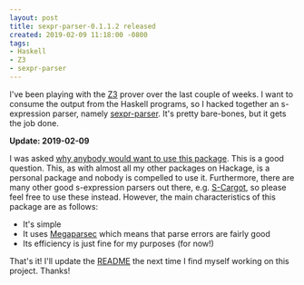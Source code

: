 ```yaml
---
layout: post
title: sexpr-parser-0.1.1.2 released
created: 2019-02-09 11:18:00 -0800
tags:
- Haskell
- Z3
- sexpr-parser
---
```

I've been playing with the [Z3][z3] prover over the last couple of weeks. I want to consume the output from the Haskell programs, so I hacked together an s-expression parser, namely [sexpr-parser][sexpr-parser-0.1.1.2]. It's pretty bare-bones, but it gets the job done.

**Update: 2019-02-09**

I was asked [why anybody would want to use this package][issue]. This is a good question. This, as with almost all my other packages on Hackage, is a personal package and nobody is compelled to use it. Furthermore, there are many other good s-expression parsers out there, e.g. [S-Cargot][s-cargot], so please feel free to use these instead. However, the main characteristics of this package are as follows:

* It's simple
* It uses [Megaparsec][megaparsec] which means that parse errors are fairly good
* Its efficiency is just fine for my purposes (for now!)

That's it! I'll update the [README][readme] the next time I find myself working on this project. Thanks!

[issue]: https://github.com/rcook/sexpr-parser/issues/3
[megaparsec]: http://hackage.haskell.org/package/megaparsec
[readme]: https://github.com/rcook/sexpr-parser/blob/master/README.md
[s-cargot]: https://github.com/aisamanra/s-cargot
[sexpr-parser-0.1.1.2]: http://hackage.haskell.org/package/sexpr-parser-0.1.1.2
[z3]: https://github.com/Z3Prover/z3
